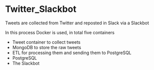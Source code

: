 # Twitter_Slackbot
Tweets are collected from Twitter and reposted in Slack via a Slackbot

In this process Docker is used, in total five containers
* Tweet container to collect tweets
* MongoDB to store the raw tweets
* ETL for processing them and sending them to PostgreSQL
* PostgreSQL
* The Slackbot
